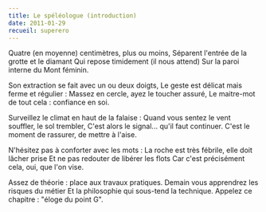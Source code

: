 ```yaml
---
title: Le spéléologue (introduction)
date: 2011-01-29
recueil: superero
---
```


Quatre (en moyenne) centimètres, plus ou moins,
Séparent l'entrée de la grotte et le diamant
Qui repose timidement (il nous attend)
Sur la paroi interne du Mont féminin.

Son extraction se fait avec un ou deux doigts,
Le geste est délicat mais ferme et régulier :
Massez en cercle, ayez le toucher assuré,
Le maitre-mot de tout cela : confiance en soi.

Surveillez le climat en haut de la falaise :
Quand vous sentez le vent souffler, le sol trembler,
C'est alors le signal... qu'il faut continuer.
C'est le moment de rassurer, de mettre à l'aise.

N'hésitez pas à conforter avec les mots :
La roche est très fébrile, elle doit lâcher prise
Et ne pas redouter de libérer les flots
Car c'est précisément cela, oui, que l'on vise.

Assez de théorie : place aux travaux pratiques.
Demain vous apprendrez les risques du métier
Et la philosophie qui sous-tend la technique.
Appelez ce chapitre : "éloge du point G".
